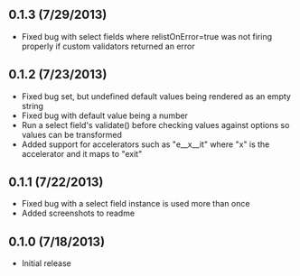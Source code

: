 0.1.3 (7/29/2013)
-------------------
 * Fixed bug with select fields where relistOnError=true was not firing properly if custom validators returned an error

0.1.2 (7/23/2013)
-------------------
 * Fixed bug set, but undefined default values being rendered as an empty string
 * Fixed bug with default value being a number
 * Run a select field's validate() before checking values against options so values can be transformed
 * Added support for accelerators such as "e__x__it" where "x" is the accelerator and it maps to "exit"

0.1.1 (7/22/2013)
-------------------
 * Fixed bug with a select field instance is used more than once
 * Added screenshots to readme

0.1.0 (7/18/2013)
-------------------
 * Initial release
